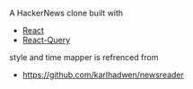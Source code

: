 A HackerNews clone built with
  - [React](https://reactjs.org)
  - [React-Query](https://tanstack.com/query/v4)



style and time mapper is refrenced from
  - https://github.com/karlhadwen/newsreader